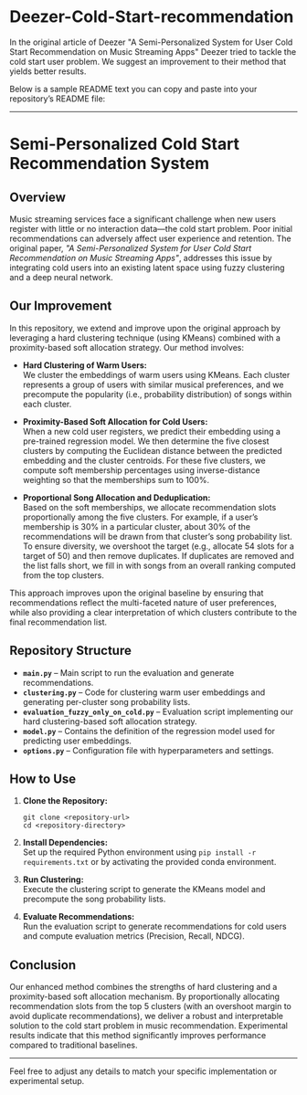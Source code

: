 # Deezer-Cold-Start-recommendation
In the original article of Deezer "A Semi-Personalized System for User Cold Start Recommendation on Music Streaming Apps" Deezer tried to tackle the cold start user problem. We suggest an improvement to their method that yields better results. 

Below is a sample README text you can copy and paste into your repository’s README file:

---

# Semi-Personalized Cold Start Recommendation System

## Overview

Music streaming services face a significant challenge when new users register with little or no interaction data—the cold start problem. Poor initial recommendations can adversely affect user experience and retention. The original paper, *"A Semi-Personalized System for User Cold Start Recommendation on Music Streaming Apps"*, addresses this issue by integrating cold users into an existing latent space using fuzzy clustering and a deep neural network.

## Our Improvement

In this repository, we extend and improve upon the original approach by leveraging a hard clustering technique (using KMeans) combined with a proximity-based soft allocation strategy. Our method involves:

- **Hard Clustering of Warm Users:**  
  We cluster the embeddings of warm users using KMeans. Each cluster represents a group of users with similar musical preferences, and we precompute the popularity (i.e., probability distribution) of songs within each cluster.

- **Proximity-Based Soft Allocation for Cold Users:**  
  When a new cold user registers, we predict their embedding using a pre-trained regression model. We then determine the five closest clusters by computing the Euclidean distance between the predicted embedding and the cluster centroids. For these five clusters, we compute soft membership percentages using inverse-distance weighting so that the memberships sum to 100%.

- **Proportional Song Allocation and Deduplication:**  
  Based on the soft memberships, we allocate recommendation slots proportionally among the five clusters. For example, if a user’s membership is 30% in a particular cluster, about 30% of the recommendations will be drawn from that cluster’s song probability list. To ensure diversity, we overshoot the target (e.g., allocate 54 slots for a target of 50) and then remove duplicates. If duplicates are removed and the list falls short, we fill in with songs from an overall ranking computed from the top clusters.

This approach improves upon the original baseline by ensuring that recommendations reflect the multi-faceted nature of user preferences, while also providing a clear interpretation of which clusters contribute to the final recommendation list.

## Repository Structure

- **`main.py`** – Main script to run the evaluation and generate recommendations.
- **`clustering.py`** – Code for clustering warm user embeddings and generating per-cluster song probability lists.
- **`evaluation_fuzzy_only_on_cold.py`** – Evaluation script implementing our hard clustering-based soft allocation strategy.
- **`model.py`** – Contains the definition of the regression model used for predicting user embeddings.
- **`options.py`** – Configuration file with hyperparameters and settings.

## How to Use

1. **Clone the Repository:**  
   ```
   git clone <repository-url>
   cd <repository-directory>
   ```

2. **Install Dependencies:**  
   Set up the required Python environment using `pip install -r requirements.txt` or by activating the provided conda environment.

3. **Run Clustering:**  
   Execute the clustering script to generate the KMeans model and precompute the song probability lists.

4. **Evaluate Recommendations:**  
   Run the evaluation script to generate recommendations for cold users and compute evaluation metrics (Precision, Recall, NDCG).

## Conclusion

Our enhanced method combines the strengths of hard clustering and a proximity-based soft allocation mechanism. By proportionally allocating recommendation slots from the top 5 clusters (with an overshoot margin to avoid duplicate recommendations), we deliver a robust and interpretable solution to the cold start problem in music recommendation. Experimental results indicate that this method significantly improves performance compared to traditional baselines.

---

Feel free to adjust any details to match your specific implementation or experimental setup.
